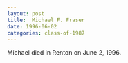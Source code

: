 ```yaml
---
layout: post
title:  Michael F. Fraser
date: 1996-06-02
categories: class-of-1987
---
```


Michael died in Renton on June 2, 1996.


